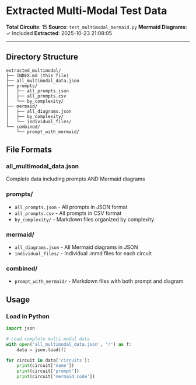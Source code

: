 # Extracted Multi-Modal Test Data

**Total Circuits**: 15
**Source**: `test_multimodal_mermaid.py`
**Mermaid Diagrams**: ✓ Included
**Extracted**: 2025-10-23 21:08:05

---

## Directory Structure

```
extracted_multimodal/
├── INDEX.md (this file)
├── all_multimodal_data.json
├── prompts/
│   ├── all_prompts.json
│   ├── all_prompts.csv
│   └── by_complexity/
├── mermaid/
│   ├── all_diagrams.json
│   ├── by_complexity/
│   └── individual_files/
└── combined/
    └── prompt_with_mermaid/
```

## File Formats

### all_multimodal_data.json
Complete data including prompts AND Mermaid diagrams

### prompts/
- `all_prompts.json` - All prompts in JSON format
- `all_prompts.csv` - All prompts in CSV format
- `by_complexity/` - Markdown files organized by complexity

### mermaid/
- `all_diagrams.json` - All Mermaid diagrams in JSON
- `individual_files/` - Individual .mmd files for each circuit

### combined/
- `prompt_with_mermaid/` - Markdown files with both prompt and diagram

## Usage

### Load in Python

```python
import json

# Load complete multi-modal data
with open('all_multimodal_data.json', 'r') as f:
    data = json.load(f)

for circuit in data['circuits']:
    print(circuit['name'])
    print(circuit['prompt'])
    print(circuit['mermaid_code'])
```
